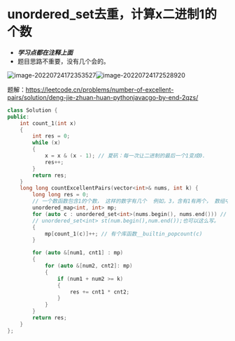 # unordered_set去重，计算x二进制1的个数

+ ***学习点都在注释上面***
+ 题目思路不重要，没有几个会的。

![image-20220724172353527](https://zhanghao1004.oss-cn-hangzhou.aliyuncs.com/image-20220724172353527.png)![image-20220724172528920](https://zhanghao1004.oss-cn-hangzhou.aliyuncs.com/image-20220724172528920.png)

题解：https://leetcode.cn/problems/number-of-excellent-pairs/solution/deng-jie-zhuan-huan-pythonjavacgo-by-end-2qzs/

```cpp
class Solution {
public:
    int count_1(int x)
    {
        int res = 0;
        while (x)
        {
            x = x & (x - 1); // 夏矾：每一次让二进制的最后一个1变成0.
            res++;
        }
        return res;
    }
    long long countExcellentPairs(vector<int>& nums, int k) {
        long long res = 0;
        // 一个数函数包含1的个数， 这样的数字有几个  例如，3，含有1有两个， 数组中含有两个1的数字有几个
        unordered_map<int, int> mp;
        for (auto c : unordered_set<int>(nums.begin(), nums.end())) // 去重操作
        // unordered_set<int> st(num.begin(),num.end());也可以这么写。
        {
            mp[count_1(c)]++; // 有个库函数__builtin_popcount(c)
        }

        for (auto &[num1, cnt1] : mp)
        {
            for (auto &[num2, cnt2]: mp)
            {
                if (num1 + num2 >= k)
                {
                    res += cnt1 * cnt2;
                }
            }
        }
        return res;
    }
};
	
```

